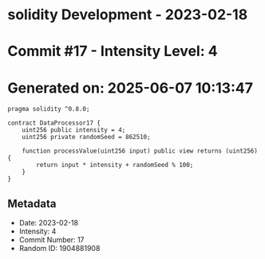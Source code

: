 ﻿# solidity Development - 2023-02-18
# Commit #17 - Intensity Level: 4
# Generated on: 2025-06-07 10:13:47
```solidity
pragma solidity ^0.8.0;

contract DataProcessor17 {
    uint256 public intensity = 4;
    uint256 private randomSeed = 862510;

    function processValue(uint256 input) public view returns (uint256) {
        return input * intensity + randomSeed % 100;
    }
}
```
## Metadata
- Date: 2023-02-18
- Intensity: 4
- Commit Number: 17
- Random ID: 1904881908
